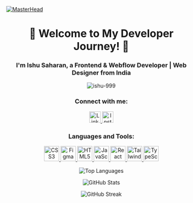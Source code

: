 [![MasterHead](https://camo.githubusercontent.com/371a3bbae1297d47d50006f91fdc0f51f0060b62dbbddbdba1b1b1438bc0f80d/68747470733a2f2f6d617275663030312d6d742e6769746875622e696f2f5072656d69756d2d44656c69766572792f7765622e676966)](https://rishavchanda.io)

<h1 align="center">🚀 Welcome to My Developer Journey! 🌟</h1>
<h3 align="center">I'm Ishu Saharan, a Frontend & Webflow Developer | Web Designer from India</h3>
<p align="center"> 
  <img src="https://komarev.com/ghpvc/?username=ishu-999&label=Profile%20views&color=0e75b6&style=flat" alt="ishu-999" />
</p>
<h3 align="center">Connect with me:</h3>
<p align="center">
  <a href="https://linkedin.com/in/ishu-saharan-811525315" target="_blank">
    <img src="https://img.shields.io/badge/LinkedIn-0077B5?style=for-the-badge&logo=linkedin&logoColor=white" alt="LinkedIn" height="30" />
  </a>
  <a href="https://instagram.com/ishu_developer" target="_blank">
    <img src="https://img.shields.io/badge/Instagram-E4405F?style=for-the-badge&logo=instagram&logoColor=white" alt="Instagram" height="30" />
  </a>
</p>
<h3 align="center">Languages and Tools:</h3>
<p align="center">
  <a href="https://www.w3schools.com/css/" target="_blank" rel="noreferrer">
    <img src="https://img.icons8.com/color/48/000000/css3.png" alt="CSS3" width="40" height="40"/>
  </a>
  <a href="https://www.figma.com/" target="_blank" rel="noreferrer">
    <img src="https://img.icons8.com/color/48/000000/figma.png" alt="Figma" width="40" height="40"/>
  </a>
  <a href="https://www.w3.org/html/" target="_blank" rel="noreferrer">
    <img src="https://img.icons8.com/color/48/000000/html-5.png" alt="HTML5" width="40" height="40"/>
  </a>
  <a href="https://developer.mozilla.org/en-US/docs/Web/JavaScript" target="_blank" rel="noreferrer">
    <img src="https://img.icons8.com/color/48/000000/javascript.png" alt="JavaScript" width="40" height="40"/>
  </a>
  <a href="https://reactjs.org/" target="_blank" rel="noreferrer">
    <img src="https://img.icons8.com/color/48/000000/react-native.png" alt="React" width="40" height="40"/>
  </a>
<a href="https://tailwindcss.com/" target="_blank" rel="noreferrer">
  <img src="https://img.icons8.com/color/48/000000/tailwindcss.png" alt="Tailwind CSS" width="40" height="40"/>
</a>
  <a href="https://www.typescriptlang.org/" target="_blank" rel="noreferrer">
    <img src="https://img.icons8.com/color/48/000000/typescript.png" alt="TypeScript" width="40" height="40"/>
  </a>
</p>

<p align="center">
  <img src="https://github-readme-stats.vercel.app/api/top-langs?username=ishu-999&show_icons=true&locale=en&layout=compact" alt="Top Languages" />
</p>

<p align="center">
  <img src="https://github-readme-stats.vercel.app/api?username=ishu-999&show_icons=true&locale=en" alt="GitHub Stats" />
</p>

<p align="center">
  <img src="https://github-readme-streak-stats.herokuapp.com/?user=ishu-999&" alt="GitHub Streak" />
</p>
